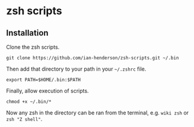 # zsh scripts

## Installation

Clone the zsh scripts.

`git clone https://github.com/ian-henderson/zsh-scripts.git ~/.bin`

Then add that directory to your path in your `~/.zshrc` file.

`export PATH=$HOME/.bin:$PATH`

Finally, allow execution of scripts.

`chmod +x ~/.bin/*`

Now any zsh in the directory can be ran from the terminal, e.g. `wiki zsh` or `zsh "Z shell"`.
